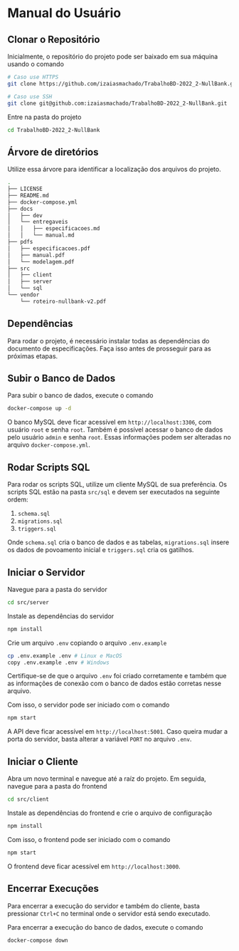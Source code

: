 # Manual do Usuário

## Clonar o Repositório

Inicialmente, o repositório do projeto pode ser baixado em sua máquina usando o comando

```bash
# Caso use HTTPS
git clone https://github.com/izaiasmachado/TrabalhoBD-2022_2-NullBank.git

# Caso use SSH
git clone git@github.com:izaiasmachado/TrabalhoBD-2022_2-NullBank.git
```

Entre na pasta do projeto

```bash
cd TrabalhoBD-2022_2-NullBank
```

## Árvore de diretórios

Utilize essa árvore para identificar a localização dos arquivos do projeto.

```bash
.
├── LICENSE
├── README.md
├── docker-compose.yml
├── docs
│   ├── dev
│   └── entregaveis
│   │   ├── especificacoes.md
│   │   └── manual.md
├── pdfs
│   ├── especificacoes.pdf
│   ├── manual.pdf
│   └── modelagem.pdf
├── src
│   ├── client
│   ├── server
│   └── sql
└── vendor
    └── roteiro-nullbank-v2.pdf
```

## Dependências

Para rodar o projeto, é necessário instalar todas as dependências do documento de especificações. Faça isso antes de prosseguir para as próximas etapas.

## Subir o Banco de Dados

Para subir o banco de dados, execute o comando

```bash
docker-compose up -d
```

O banco MySQL deve ficar acessível em `http://localhost:3306`, com usuário `root` e senha `root`. Também é possível acessar o banco de dados pelo usuário `admin` e senha `root`. Essas informações podem ser alteradas no arquivo `docker-compose.yml`.

## Rodar Scripts SQL

Para rodar os scripts SQL, utilize um cliente MySQL de sua preferência. Os scripts SQL estão na pasta `src/sql` e devem ser executados na seguinte ordem:

1. `schema.sql`
2. `migrations.sql`
3. `triggers.sql`

Onde `schema.sql` cria o banco de dados e as tabelas, `migrations.sql` insere os dados de povoamento inicial e `triggers.sql` cria os gatilhos.

## Iniciar o Servidor

Navegue para a pasta do servidor

```bash
cd src/server
```

Instale as dependências do servidor

```bash
npm install
```

Crie um arquivo `.env` copiando o arquivo `.env.example`

```bash
cp .env.example .env # Linux e MacOS
copy .env.example .env # Windows
```

Certifique-se de que o arquivo `.env` foi criado corretamente e também que as informações de conexão com o banco de dados estão corretas nesse arquivo.

Com isso, o servidor pode ser iniciado com o comando

```bash
npm start
```

A API deve ficar acessível em `http://localhost:5001`. Caso queira mudar a porta do servidor, basta alterar a variável `PORT` no arquivo `.env`.

## Iniciar o Cliente

Abra um novo terminal e navegue até a raíz do projeto. Em seguida, navegue para a pasta do frontend

```bash
cd src/client
```

Instale as dependências do frontend e crie o arquivo de configuração

```bash
npm install
```

Com isso, o frontend pode ser iniciado com o comando

```bash
npm start
```

O frontend deve ficar acessível em `http://localhost:3000`.

## Encerrar Execuções

Para encerrar a execução do servidor e também do cliente, basta pressionar `Ctrl+C` no terminal onde o servidor está sendo executado.

Para encerrar a execução do banco de dados, execute o comando

```bash
docker-compose down
```
